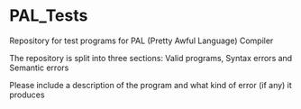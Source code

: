 # PAL_Tests
Repository for test programs for PAL (Pretty Awful Language) Compiler

The repository is split into three sections: Valid programs, Syntax errors and Semantic errors

Please include a description of the program and what kind of error (if any) it produces
